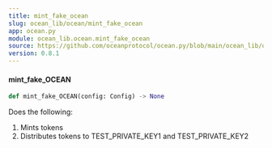 ```yaml
---
title: mint_fake_ocean
slug: ocean_lib/ocean/mint_fake_ocean
app: ocean.py
module: ocean_lib.ocean.mint_fake_ocean
source: https://github.com/oceanprotocol/ocean.py/blob/main/ocean_lib/ocean/mint_fake_ocean.py
version: 0.8.1
---
```

#### mint\_fake\_OCEAN

```python
def mint_fake_OCEAN(config: Config) -> None
```

Does the following:
1. Mints tokens
2. Distributes tokens to TEST_PRIVATE_KEY1 and TEST_PRIVATE_KEY2

